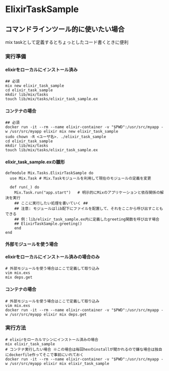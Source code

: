 # ElixirTaskSample

## コマンドラインツール的に使いたい場合

mix taskとして定義するとちょっとしたコード書くときに便利

### 実行準備

#### elixirをローカルにインストール済み
```
## 必須
mix new elixir_task_sample
cd elixir_task_sample
mkdir lib/mix/tasks
touch lib/mix/tasks/elixir_task_sample.ex
```

#### コンテナの場合

```
## 必須
docker run -it --rm --name elixir-container -v "$PWD":/usr/src/myapp -w /usr/src/myapp elixir mix new elixir_task_sample
sudo chown -R <ユーザ名>. ./elixir_task_sample
cd elixir_task_sample
mkdir lib/mix/tasks
touch lib/mix/tasks/elixir_task_sample.ex
```

#### elixir_task_sample.exの雛形

```
defmodule Mix.Tasks.ElixirTaskSample do
  use Mix.Task # Mix.Taskモジュールを利用して現在のモジュールの定義を変更

  def run(_) do
    Mix.Task.run("app.start")   # 明示的にMixのアプリケーションと依存関係の解決を実行
    ## ここに実行したい処理を書いていく ##
    ## 注意: モジュールはlib配下にファイルを配置して、それをここから呼び出すこともできる
    ## 例：lib/elixir_task_sample.ex内に定義したgreeting関数を呼び出す場合
    ## ElixirTaskSample.greeting()
    end
end
```

#### 外部モジュールを使う場合

#### elixirをローカルにインストール済みの場合のみ
```
# 外部モジュールを使う場合はここで定義して取り込み
vim mix.exs
mix deps.get
```

#### コンテナの場合
```
# 外部モジュールを使う場合はここで定義して取り込み
vim mix.exs
docker run -it --rm --name elixir-container -v "$PWD":/usr/src/myapp -w /usr/src/myapp elixir mix deps.get
```

### 実行方法
```
# elixirをローカルマシンにインストール済みの場合
mix elixir_task_sample
# コンテナ実行したい場合 ※この場合は毎回hexのinstallが聞かれるので嫌な場合は独自にdockerfile作ってそこで事前にいれておく
docker run -it --rm --name elixir-container -v "$PWD":/usr/src/myapp -w /usr/src/myapp elixir mix elixir_task_sample
```

